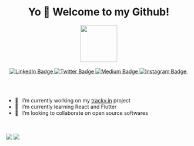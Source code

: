 <div id="header" align="center">
<h1 align="center"> Yo 👋 Welcome to my Github!</h1>
<img src="https://media.giphy.com/media/USV0ym3bVWQJJmNu3N/giphy.gif" width="100"/>
  <br /><br />
<div id="badges">
  <a href="https://www.linkedin.com/in/deeprajpradhan/">
    <img src="https://img.shields.io/badge/LinkedIn-blue?style=flat&logo=linkedin&logoColor=white" alt="LinkedIn Badge"/>
  </a>
  <a href="https://twitter.com/thecoder95">
    <img src="https://img.shields.io/badge/Twitter-blue?style=flat&logo=twitter&logoColor=white" alt="Twitter Badge"/>
  </a>
  <a href="https://medium.com/@deeprajpradhan">
    <img src="https://img.shields.io/badge/Medium-black?style=flat&logo=Medium&logoColor=white" alt="Medium Badge"/>
  </a>
  <a href="https://www.instagram.com/articblade/">
    <img src="https://img.shields.io/badge/Instagram-red?style=flat&logo=Instagram&logoColor=white" alt="Instagram Badge"/>
  </a>
  
<img src="https://komarev.com/ghpvc/?username=ArticB&style=flat-square&color=blue" alt=""/>
</div>
</div>

<br /><br />
- 🔭 &ensp;I’m currently working on my <a href="https://trackv.in">trackv.in</a> project
- 🌱 &ensp;I’m currently learning React and Flutter
- 🦾 &ensp;I’m looking to collaborate on open source softwares

<br /><br />
<img  src="https://github-readme-stats.vercel.app/api?username=articb&hide=contribs&count_private=true&show_icons=true&theme=radical" />  <img src="https://github-readme-stats.vercel.app/api/top-langs/?username=articb&layout=compact&theme=radical" />

